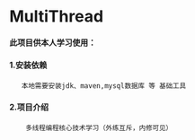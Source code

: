 # MultiThread

 **此项目供本人学习使用：**
        
   #### 1.安装依赖
       
       本地需要安装jdk、maven,mysql数据库 等 基础工具
       
   #### 2.项目介绍
      
        多线程编程核心技术学习（外练互斥，内修可见）
       
        